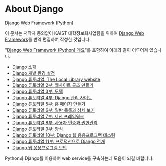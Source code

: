 # About Django
Django Web Framework (Python)

이 문서는 저작자 동의없이 KAIST 대학정보화사업팀을 위하여 [Django Web Framework](https://developer.mozilla.org/en-US/docs/Learn/Server-side/Django)를 번역 편집하여 작성한 것입니다.

"[Django Web Framework (Python) 개요](overview.md)"를 포함하여 아래와 같이 이루어져 있습니다.

-	[Django 소개](introduction.md)
-	[Django 개발 환경 설정](developmentEnvironment.md)
-	[Django 튜토리얼: The Local Library website](tutorialLocalLibraryWebsite.md)
-	[Django 튜토리얼 2부: 웹사이트 골조 만들기](skeletonWebsite.md)
-	[Django 튜토리얼 3부: 모델](models.md)
-	[Django 튜토리얼 4부: Django 관리 사이트](adminSite.md)
-	[Django 튜토리얼 5부: 홈 페이지 만들기](homePage.md)
-	[Django 튜토리얼 6부: 일반 목록과 상세 보기](genericViews.md)
-	[Django 튜토리얼 7부: 세션 프레임워크](sessions.md)
-	[Django 튜토리얼 8부: 사용자 인증과 권한관리](authentication.md)
-	[Django 튜토리얼 9부: 양식](forms.md)
-	[Django 튜토리얼 10부: Django 웹 응용프로그램 테스팅](testing.md)
-	[Django 튜토리얼 11부: 프로덕션으로 Django 전개](deployment.md)
-	[Django 웹 응용프로그램 보안](webApplicationSecurity.md)

Python과 Django를 이용하여 web service를 구축하는데 도움이 되길 바랍니다.
